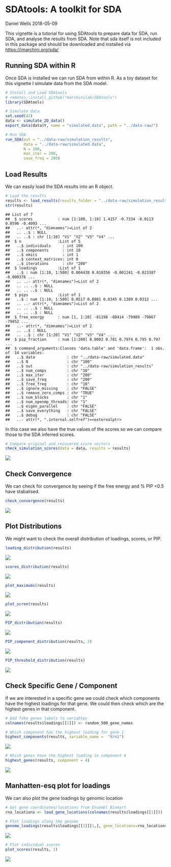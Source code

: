 SDAtools: A toolkit for SDA
================
Daniel Wells
2018-05-09

This vignette is a tutorial for using SDAtools to prepare data for SDA,
run SDA, and analyse the results from SDA. Note that sda itself is not
included in this package and should be downloaded and installed via
<https://jmarchini.org/sda/>

## Running SDA within R

Once SDA is installed we can run SDA from within R. As a toy dataset for
this vignette I simulate data from the SDA model.

``` r
# Install and Load SDAtools
# remotes::install_github("marchinilab/SDAtools")
library(SDAtools)

# Simulate data
set.seed(42)
data <- simulate_2D_data()
export_data(data$Y, name = "simulated.data", path = "../data-raw/")
```

``` r
# Run SDA
run_SDA(out = "../data-raw/simulation_results",
        data = "../data-raw/simulated.data",
        N = 100,
        max_iter = 200,
        save_freq = 200)
```

## Load Results

We can easily load the SDA results into an R object.

``` r
# Load the results
results <- load_results(results_folder = "../data-raw/simulation_results", data_path = "../data-raw/")
str(results)
```

    ## List of 7
    ##  $ scores           : num [1:100, 1:10] 1.4157 -0.7334 -0.0113 0.0596 -0.4093 ...
    ##   ..- attr(*, "dimnames")=List of 2
    ##   .. ..$ : NULL
    ##   .. ..$ : chr [1:10] "V1" "V2" "V3" "V4" ...
    ##  $ n                :List of 5
    ##   ..$ individuals     : int 100
    ##   ..$ components      : int 10
    ##   ..$ omics           : int 1
    ##   ..$ context_matrices: int 0
    ##   ..$ iterations      : chr "200"
    ##  $ loadings         :List of 1
    ##   ..$ : num [1:10, 1:500] 0.004438 0.010356 -0.001241 -0.023387 -0.000376 ...
    ##   .. ..- attr(*, "dimnames")=List of 2
    ##   .. .. ..$ : NULL
    ##   .. .. ..$ : NULL
    ##  $ pips             :List of 1
    ##   ..$ : num [1:10, 1:500] 0.0517 0.0801 0.0345 0.1389 0.0312 ...
    ##   .. ..- attr(*, "dimnames")=List of 2
    ##   .. .. ..$ : NULL
    ##   .. .. ..$ : NULL
    ##  $ free_energy      : num [1, 1:20] -81198 -80414 -79989 -79867 -79852 ...
    ##   ..- attr(*, "dimnames")=List of 2
    ##   .. ..$ : NULL
    ##   .. ..$ : chr [1:20] "V1" "V2" "V3" "V4" ...
    ##  $ pip_fraction     : num [1:200] 0.0002 0.781 0.7974 0.795 0.797 ...
    ##  $ command_arguments:Classes 'data.table' and 'data.frame':  1 obs. of  14 variables:
    ##   ..$ data              : chr "../data-raw/simulated.data"
    ##   ..$ N                 : chr "100"
    ##   ..$ out               : chr "../data-raw/simulation_results"
    ##   ..$ num_comps         : chr "10"
    ##   ..$ max_iter          : chr "200"
    ##   ..$ save_freq         : chr "200"
    ##   ..$ free_freq         : chr "10"
    ##   ..$ ignore_missing    : chr "FALSE"
    ##   ..$ remove_zero_comps : chr "TRUE"
    ##   ..$ num_blocks        : chr "1"
    ##   ..$ num_openmp_threads: chr "1"
    ##   ..$ eigen_parallel    : chr "FALSE"
    ##   ..$ save_everything   : chr "FALSE"
    ##   ..$ debug             : chr "FALSE"
    ##   ..- attr(*, ".internal.selfref")=<externalptr>

In this case we also have the true values of the scores so we can
compare those to the SDA inferred scores.

``` r
# Compare original and recovered score vectors
check_simulation_scores(data = data, results = results)
```

![](vignette_files/figure-gfm/compare-1.png)<!-- -->

## Check Convergence

We can check for convergence by seeing if the free energy and % PIP
\<0.5 have stabalised.

``` r
check_convergence(results)
```

![](vignette_files/figure-gfm/convergence-1.png)<!-- -->

## Plot Distributions

We might want to check the overall distribution of loadings, scores, or
PIP.

``` r
loading_distribution(results)
```

![](vignette_files/figure-gfm/distributions-1.png)<!-- -->

``` r
scores_distribution(results)
```

![](vignette_files/figure-gfm/distributions-2.png)<!-- -->

``` r
plot_maximums(results)
```

![](vignette_files/figure-gfm/distributions-3.png)<!-- -->

``` r
plot_scree(results)
```

![](vignette_files/figure-gfm/distributions-4.png)<!-- -->

``` r
PIP_distribution(results)
```

![](vignette_files/figure-gfm/distributions-5.png)<!-- -->

``` r
PIP_component_distribution(results, 2)
```

![](vignette_files/figure-gfm/distributions-6.png)<!-- -->

``` r
PIP_threshold_distribution(results)
```

![](vignette_files/figure-gfm/distributions-7.png)<!-- -->

## Check Specific Gene / Component

If we are interested in a specific gene we could check which components
have the highest loadings for that gene. We could then check which are
the highest genes in that component.

``` r
# Add fake genes labels to variables
colnames(results$loadings[[1]]) <- random_500_gene_names

# Which component has the highest loading for gene 1
highest_components(results, variable_name =  "Xrn1")
```

![](vignette_files/figure-gfm/specific-1.png)<!-- -->

``` r
# Which genes have the highest loading in component 4
highest_genes(results, component = 4)
```

![](vignette_files/figure-gfm/specific-2.png)<!-- -->

## Manhatten-esq plot for loadings

We can also plot the gene loadings by genomic location

``` r
# Get gene coordinates/locations from Ensembl Biomart
rna_locations <- load_gene_locations(colnames(results$loadings[[1]]))

# Plot loadings along the genome
genome_loadings(results$loadings[[1]][1,], gene_locations=rna_locations)
```

![](vignette_files/figure-gfm/manhatten-1.png)<!-- -->

``` r
# Plot individual scores
plot_scores(results, 1)
```

![](vignette_files/figure-gfm/manhatten-2.png)<!-- -->
